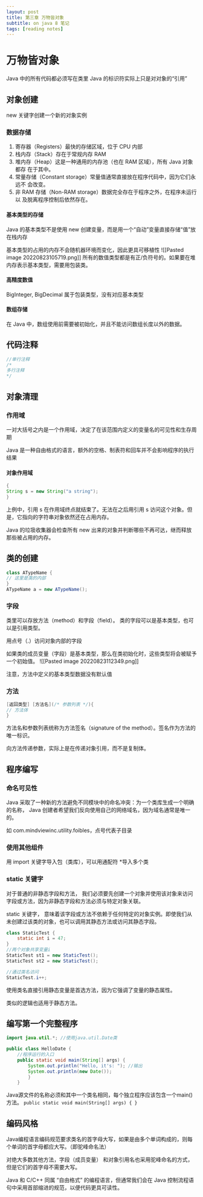 ```yaml
---
layout: post
title: 第三章 万物皆对象
subtitle: on java 8 笔记
tags: [reading notes]
---
```


# 万物皆对象

Java 中的所有代码都必须写在类里
Java 的标识符实际上只是对对象的“引用”

## 对象创建
new 关键字创建一个新的对象实例

### 数据存储
1.  寄存器（Registers）最快的存储区域，位于 CPU 内部
2.  栈内存（Stack）存在于常规内存 RAM
3.  堆内存（Heap）这是一种通用的内存池（也在 RAM 区域），所有 Java 对象都存 在于其中。
4.  常量存储（Constant storage）常量值通常直接放在程序代码中，因为它们永远不 会改变。
5.  非 RAM 存储（Non-RAM storage）数据完全存在于程序之外，在程序未运行以 及脱离程序控制后依然存在。

#### 基本类型的存储
Java 的基本类型不是使用 new 创建变量，而是用一个“自动”变量直接存储“值”放在栈内存

基本类型的占用的内存不会随机器环境而变化，因此更具可移植性
![[Pasted image 20220823105719.png]]
所有的数值类型都是有正/负符号的。如果要在堆内存表示基本类型，需要用包装类。

#### 高精度数值
BigInteger, BigDecimal 属于包装类型，没有对应基本类型

#### 数组存储
在 Java 中，数组使用前需要被初始化，并且不能访问数组长度以外的数据。

## 代码注释
```java
//单行注释
/*
多行注释
*/
```

## 对象清理
### 作用域
一对大括号之内是一个作用域，决定了在该范围内定义的变量名的可见性和生存周期

Java 是一种自由格式的语言，额外的空格、制表符和回车并不会影响程序的执行结果

#### 对象作用域
```java
{ 
String s = new String("a string"); 
}
```
上例中，引用 s 在作用域终点就结束了。无法在之后用引用 s 访问这个对象。但是，它指向的字符串对象依然还在占用内存。

Java 的垃圾收集器会检查所有 new 出来的对象并判断哪些不再可达，继而释放那些被占用的内存。

## 类的创建
```java
class ATypeName { 
// 这里是类的内部 
}
ATypeName a = new ATypeName();
```

### 字段
类里可以存放方法（method）和字段（field）。
类的字段可以是基本类型，也可以是引用类型。

用点号（.）访问对象内部的字段

如果类的成员变量（字段）是基本类型，那么在类初始化时，这些类型将会被赋予一个初始值。
![[Pasted image 20220823112349.png]]

注意，方法中定义的基本类型数据没有默认值

### 方法
```java
[返回类型] [方法名](/* 参数列表 */){ 
// 方法体 
}
```
方法名和参数列表统称为方法签名（signature of the method）。签名作为方法的唯一标识。

向方法传递参数，实际上是在传递对象引用，而不是复制体。

## 程序编写

### 命名可见性
Java 采取了一种新的方法避免不同模块中的命名冲突：为一个类库生成一个明确的名称， Java 创建者希望我们反向使用自己的网络域名，因为域名通常是唯一的。

如 com.mindviewinc.utility.foibles，点号代表子目录

### 使用其他组件
用 import 关键字导入包（类库），可以用通配符 \*导入多个类

### static 关键字
对于普通的非静态字段和方法， 我们必须要先创建一个对象并使用该对象来访问字段或方法，因为非静态字段和方法必须与特定对象关联。

static 关键字， 意味着该字段或方法不依赖于任何特定的对象实例。即使我们从未创建过该类的对象，也可以调用其静态方法或访问其静态字段。

```java
class StaticTest { 
    static int i = 47; 
}
//两个对象共享变量i
StaticTest st1 = new StaticTest(); 
StaticTest st2 = new StaticTest();

//通过类名访问
StaticTest.i++;
```

使用类名直接引用静态变量是首选方法，因为它强调了变量的静态属性。

类似的逻辑也适用于静态方法。

## 编写第一个完整程序
```java
import java.util.*; //使用java.util.Date类

public class HelloDate { 
	//程序运行的入口
	public static void main(String[] args) {
		System.out.println("Hello, it's: "); //输出
		System.out.println(new Date()); 
		} 
	}
```

Java源文件的名称必须和其中一个类名相同，每个独立程序应该包含一个main()方法。
`public static void main(String[] args) { }`

## 编码风格
Java编程语言编码规范要求类名的首字母大写，如果是由多个单词构成的，则每个单词的首字母都应大写。（即驼峰命名法）

对绝大多数其他方法，字段（成员变量） 和对象引用名也采用驼峰命名的方式，但是它们的首字母不需要大写。

Java 和 C/C++ 同属 “自由格式” 的编程语言，但通常我们会在 Java 控制流程语句中采用首部缩进的规范，以便代码更具可读性。
